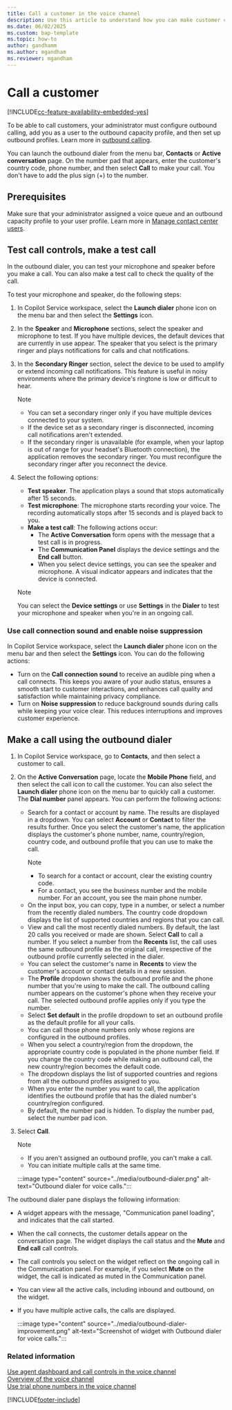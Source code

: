 ```yaml
---
title: Call a customer in the voice channel
description: Use this article to understand how you can make customer calls.
ms.date: 06/02/2025
ms.custom: bap-template
ms.topic: how-to
author: gandhamm
ms.author: mgandham
ms.reviewer: mgandham
---
```


# Call a customer

[!INCLUDE[cc-feature-availability-embedded-yes](../../includes/cc-feature-availability-embedded-yes.md)]

To be able to call customers, your administrator must configure outbound calling, add you as a user to the outbound capacity profile, and then set up outbound profiles. Learn more in [outbound calling](../administer/voice-channel-outbound-calling.md).

You can launch the outbound dialer from the menu bar, **Contacts** or **Active conversation** page. On the number pad that appears, enter the customer's country code, phone number, and then select **Call** to make your call. You don't have to add the plus sign (+) to the number.

## Prerequisites

Make sure that your administrator assigned a voice queue and an outbound capacity profile to your user profile. Learn more in [Manage contact center users](../administer/users-user-profiles.md#manage-contact-center-users).

## Test call controls, make a test call 

 In the outbound dialer, you can test your microphone and speaker before you make a call. You can also make a test call to check the quality of the call.

To test your microphone and speaker, do the following steps:

1. In Copilot Service workspace, select the **Launch dialer** phone icon on the menu bar and then select the **Settings** icon. 
1. In the **Speaker** and **Microphone** sections, select the speaker and microphone to test. If you have multiple devices, the default devices that are currently in use appear. The speaker that you select is the primary ringer and plays notifications for calls and chat notifications.
1. In the **Secondary Ringer** section, select the device to be used to amplify or extend incoming call notifications. This feature is useful in noisy environments where the primary device's ringtone is low or difficult to hear. 
   > [!NOTE]
   > - You can set a secondary ringer only if you have multiple devices connected to your system.
   > - If the device set as a secondary ringer is disconnected, incoming call notifications aren't extended.
   > - If the secondary ringer is unavailable (for example, when your laptop is out of range for your headset's Bluetooth connection), the application removes the secondary ringer. You must reconfigure the secondary ringer after you reconnect the device.

4. Select the following options:
    - **Test speaker**. The application plays a sound that stops automatically after 15 seconds. 
    -  **Test microphone**: The microphone starts recording your voice. The recording automatically stops after 15 seconds and is played back to you.
    - **Make a test call**: The following actions occur:
       - The **Active Conversation** form opens with the message that a test call is in progress. 
       - The **Communication Panel** displays the device settings and the **End call** button. 
       - When you select device settings, you can see the speaker and microphone. A visual indicator appears and indicates that the device is connected. 

    > [!NOTE]
    > You can select the **Device settings** or use **Settings** in the **Dialer** to test your microphone and speaker when you're in an ongoing call. 

### Use call connection sound and enable noise suppression

In Copilot Service workspace, select the **Launch dialer** phone icon on the menu bar and then select the **Settings** icon. You can do the following actions:

- Turn on the **Call connection sound**  to receive an audible ping when a call connects. This keeps you aware of your audio status, ensures a smooth start to customer interactions, and enhances call quality and satisfaction while maintaining privacy compliance.  
- Turn on **Noise suppression** to reduce background sounds during calls while keeping your voice clear. This reduces interruptions and improves customer experience.  


## Make a call using the outbound dialer

1. In Copilot Service workspace, go to **Contacts**, and then select a customer to call.
2. On the **Active Conversation** page, locate the **Mobile Phone** field, and then select the call icon to call the customer. You can also select the **Launch dialer** phone icon on the menu bar to quickly call a customer.
     The **Dial number** panel appears. You can perform the following actions:<br>
     - Search for a contact or account by name. The results are displayed in a dropdown. You can select **Account** or **Contact** to filter the results further. Once you select the customer's name, the application displays the customer's phone number, name, country/region, country code, and outbound profile that you can use to make the call.
       > [!NOTE]
       > - To search for a contact or account, clear the existing country code.
       > - For a contact, you see the business number and the mobile number. For an account, you see the main phone number.   
     - On the input box, you can copy, type in a number, or select a number from the recently dialed numbers. The country code dropdown displays the list of supported countries and regions that you can call. 
     - View and call the most recently dialed numbers. By default, the last 20 calls you received or made are shown. Select **Call** to call a number. If you select a number from the **Recents** list, the call uses the same outbound profile as the original call, irrespective of the outbound profile currently selected in the dialer.
     - You can select the customer's name in **Recents** to view the customer's account or contact details in a new session. 
     - The **Profile** dropdown shows the outbound profile and the phone number that you're using to make the call. The outbound calling number appears on the customer's phone when they receive your call. The selected outbound profile applies only if you type the number.
     - Select **Set default** in the profile dropdown to set an outbound profile as the default profile for all your calls.
     - You can call those phone numbers only whose regions are configured in the outbound profiles.
     - When you select a country/region from the dropdown, the appropriate country code is populated in the phone number field. If you change the country code while making an outbound call, the new country/region becomes the default code.
     - The dropdown displays the list of supported countries and regions from all the outbound profiles assigned to you. 
     - When you enter the number you want to call, the application identifies the outbound profile that has the dialed number's country/region configured.
     - By default, the number pad is hidden. To display the number pad, select the number pad icon.

3. Select **Call**. 

   > [!NOTE]
   > - If you aren't assigned an outbound profile, you can't make a call.
   > - You can initiate multiple calls at the same time.

    :::image type="content" source="../media/outbound-dialer.png" alt-text="Outbound dialer for voice calls.":::


The outbound dialer pane displays the following information:

- A widget appears with the message, "Communication panel loading", and indicates that the call started.
- When the call connects, the customer details appear on the conversation page. The widget displays the call status and the **Mute** and **End call** call controls.
- The call controls you select on the widget reflect on the ongoing call in the Communication panel. For example, if you select **Mute** on the widget, the call is indicated as muted in the Communication panel.
- You can view all the active calls, including inbound and outbound, on the widget.
- If you have multiple active calls, the calls are displayed.

    :::image type="content" source="../media/outbound-dialer-improvement.png" alt-text="Screenshot of widget with Outbound dialer for voice calls.":::


### Related information

[Use agent dashboard and call controls in the voice channel](/dynamics365/contact-center/use/voice-channel-agent-experience)    
[Overview of the voice channel](../administer/voice-channel.md)  
[Use trial phone numbers in the voice channel](../administer/voice-channel-trial-phone-numbers.md)

[!INCLUDE[footer-include](../../includes/footer-banner.md)]
